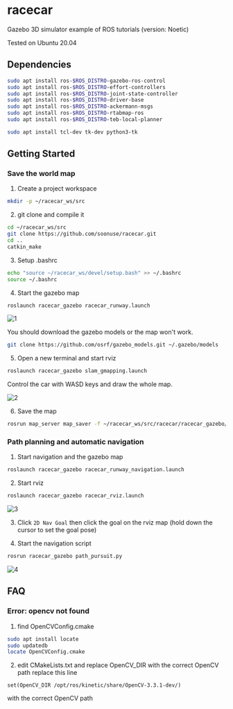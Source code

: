 # racecar

Gazebo 3D simulator example of ROS tutorials (version: Noetic)

Tested on Ubuntu 20.04

## Dependencies

```bash
sudo apt install ros-$ROS_DISTRO-gazebo-ros-control
sudo apt install ros-$ROS_DISTRO-effort-controllers
sudo apt install ros-$ROS_DISTRO-joint-state-controller
sudo apt install ros-$ROS_DISTRO-driver-base
sudo apt install ros-$ROS_DISTRO-ackermann-msgs
sudo apt install ros-$ROS_DISTRO-rtabmap-ros
sudo apt install ros-$ROS_DISTRO-teb-local-planner

sudo apt install tcl-dev tk-dev python3-tk
```

## Getting Started

### Save the world map

1. Create a project workspace
```bash
mkdir -p ~/racecar_ws/src
```

2. git clone and compile it
```bash
cd ~/racecar_ws/src
git clone https://github.com/soonuse/racecar.git
cd ..
catkin_make
```

3. Setup .bashrc
```bash
echo "source ~/racecar_ws/devel/setup.bash" >> ~/.bashrc
source ~/.bashrc
```

4. Start the gazebo map

```bash
roslaunch racecar_gazebo racecar_runway.launch
```

![1](https://user-images.githubusercontent.com/26653172/170944302-b99881db-936f-4168-bba8-6378350f2b26.png)

You should download the gazebo models or the map won't work.

```bash
git clone https://github.com/osrf/gazebo_models.git ~/.gazebo/models
```

5. Open a new terminal and start rviz
```bash
roslaunch racecar_gazebo slam_gmapping.launch 
```

Control the car with WASD keys and draw the whole map.

![2](https://user-images.githubusercontent.com/26653172/170944385-2b7a32f2-0e87-47d5-8b5c-52874e1bd9e4.png)

6. Save the map
```bash
rosrun map_server map_saver -f ~/racecar_ws/src/racecar/racecar_gazebo/map/map_runway
```

### Path planning and automatic navigation

1. Start navigation and the gazebo map

```bash
roslaunch racecar_gazebo racecar_runway_navigation.launch
```

2. Start rviz
```bash
roslaunch racecar_gazebo racecar_rviz.launch
```

![3](https://user-images.githubusercontent.com/26653172/170944487-3984d093-f43e-429a-95ac-0cd4114e5fc1.png)

3. Click `2D Nav Goal` then click the goal on the rviz map (hold down the cursor to set the goal pose)

4. Start the navigation script
```bash
rosrun racecar_gazebo path_pursuit.py
```

![4](https://user-images.githubusercontent.com/26653172/170944551-d4fa12c8-7ea1-4af8-9c7a-bd75deb8a7ea.png)

## FAQ

### Error: opencv not found

1. find OpenCVConfig.cmake
```bash
sudo apt install locate
sudo updatedb
locate OpenCVConfig.cmake
```

2. edit CMakeLists.txt and replace OpenCV_DIR with the correct OpenCV path
replace this line
```
set(OpenCV_DIR /opt/ros/kinetic/share/OpenCV-3.3.1-dev/)
```
with the correct OpenCV path
